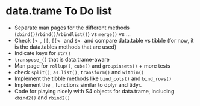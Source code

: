 # data.trame To Do list

-   Separate man pages for the different methods (`cbind()`/`rbind()`/`rbindlist()`) vs `merge()` vs ...
-   Check `[<-`, `[[`, `[[<-` and `$<-` and compare data.table vs tibble (for now, it is the data.tables methods that are used)
-   Indicate keys for `str()`
-   `transpose_()` that is data.trame-aware
-   Man page for `rollup()`, `cube()` and `groupinsets()` + more tests
-   check `split()`, `as.list()`, `transform()` and `within()`
-   Implement the tibble methods like `bind_cols()` and `bind_rows()`
-   Implement the _ functions similar to dplyr and tidyr.
-   Code for playing nicely with S4 objects for data.trame, including `cbind2()` and `rbind2()`
